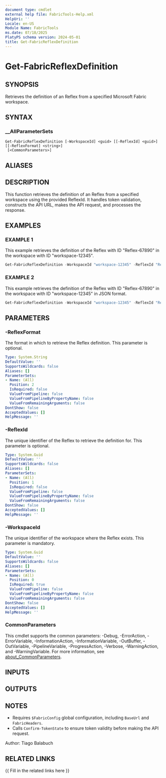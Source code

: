 ```yaml
---
document type: cmdlet
external help file: FabricTools-Help.xml
HelpUri: ''
Locale: en-US
Module Name: FabricTools
ms.date: 07/18/2025
PlatyPS schema version: 2024-05-01
title: Get-FabricReflexDefinition
---
```


# Get-FabricReflexDefinition

## SYNOPSIS

Retrieves the definition of an Reflex from a specified Microsoft Fabric workspace.

## SYNTAX

### __AllParameterSets

```
Get-FabricReflexDefinition [-WorkspaceId] <guid> [[-ReflexId] <guid>] [[-ReflexFormat] <string>]
 [<CommonParameters>]
```

## ALIASES

## DESCRIPTION

This function retrieves the definition of an Reflex from a specified workspace using the provided ReflexId.
It handles token validation, constructs the API URL, makes the API request, and processes the response.

## EXAMPLES

### EXAMPLE 1

This example retrieves the definition of the Reflex with ID "Reflex-67890" in the workspace with ID "workspace-12345".

```powershell
Get-FabricReflexDefinition -WorkspaceId "workspace-12345" -ReflexId "Reflex-67890"
```

### EXAMPLE 2

This example retrieves the definition of the Reflex with ID "Reflex-67890" in the workspace with ID "workspace-12345" in JSON format.

```powershell
Get-FabricReflexDefinition -WorkspaceId "workspace-12345" -ReflexId "Reflex-67890" -ReflexFormat "json"
```

## PARAMETERS

### -ReflexFormat

The format in which to retrieve the Reflex definition.
This parameter is optional.

```yaml
Type: System.String
DefaultValue: ''
SupportsWildcards: false
Aliases: []
ParameterSets:
- Name: (All)
  Position: 2
  IsRequired: false
  ValueFromPipeline: false
  ValueFromPipelineByPropertyName: false
  ValueFromRemainingArguments: false
DontShow: false
AcceptedValues: []
HelpMessage: ''
```

### -ReflexId

The unique identifier of the Reflex to retrieve the definition for.
This parameter is optional.

```yaml
Type: System.Guid
DefaultValue: ''
SupportsWildcards: false
Aliases: []
ParameterSets:
- Name: (All)
  Position: 1
  IsRequired: false
  ValueFromPipeline: false
  ValueFromPipelineByPropertyName: false
  ValueFromRemainingArguments: false
DontShow: false
AcceptedValues: []
HelpMessage: ''
```

### -WorkspaceId

The unique identifier of the workspace where the Reflex exists.
This parameter is mandatory.

```yaml
Type: System.Guid
DefaultValue: ''
SupportsWildcards: false
Aliases: []
ParameterSets:
- Name: (All)
  Position: 0
  IsRequired: true
  ValueFromPipeline: false
  ValueFromPipelineByPropertyName: false
  ValueFromRemainingArguments: false
DontShow: false
AcceptedValues: []
HelpMessage: ''
```

### CommonParameters

This cmdlet supports the common parameters: -Debug, -ErrorAction, -ErrorVariable,
-InformationAction, -InformationVariable, -OutBuffer, -OutVariable, -PipelineVariable,
-ProgressAction, -Verbose, -WarningAction, and -WarningVariable. For more information, see
[about_CommonParameters](https://go.microsoft.com/fwlink/?LinkID=113216).

## INPUTS

## OUTPUTS

## NOTES

- Requires `$FabricConfig` global configuration, including `BaseUrl` and `FabricHeaders`.
- Calls `Confirm-TokenState` to ensure token validity before making the API request.

Author: Tiago Balabuch

## RELATED LINKS

{{ Fill in the related links here }}

